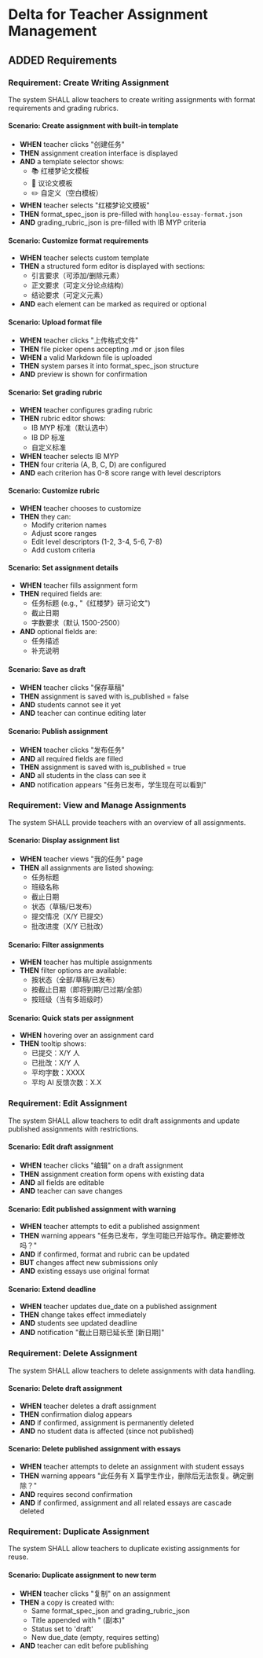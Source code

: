 # Delta for Teacher Assignment Management

## ADDED Requirements

### Requirement: Create Writing Assignment
The system SHALL allow teachers to create writing assignments with format requirements and grading rubrics.

#### Scenario: Create assignment with built-in template
- **WHEN** teacher clicks "创建任务"
- **THEN** assignment creation interface is displayed
- **AND** a template selector shows:
  - 📚 红楼梦论文模板
  - 📝 议论文模板
  - ✏️ 自定义（空白模板）
- **WHEN** teacher selects "红楼梦论文模板"
- **THEN** format_spec_json is pre-filled with `honglou-essay-format.json`
- **AND** grading_rubric_json is pre-filled with IB MYP criteria

#### Scenario: Customize format requirements
- **WHEN** teacher selects custom template
- **THEN** a structured form editor is displayed with sections:
  - 引言要求（可添加/删除元素）
  - 正文要求（可定义分论点结构）
  - 结论要求（可定义元素）
- **AND** each element can be marked as required or optional

#### Scenario: Upload format file
- **WHEN** teacher clicks "上传格式文件"
- **THEN** file picker opens accepting .md or .json files
- **WHEN** a valid Markdown file is uploaded
- **THEN** system parses it into format_spec_json structure
- **AND** preview is shown for confirmation

#### Scenario: Set grading rubric
- **WHEN** teacher configures grading rubric
- **THEN** rubric editor shows:
  - IB MYP 标准（默认选中）
  - IB DP 标准
  - 自定义标准
- **WHEN** teacher selects IB MYP
- **THEN** four criteria (A, B, C, D) are configured
- **AND** each criterion has 0-8 score range with level descriptors

#### Scenario: Customize rubric
- **WHEN** teacher chooses to customize
- **THEN** they can:
  - Modify criterion names
  - Adjust score ranges
  - Edit level descriptors (1-2, 3-4, 5-6, 7-8)
  - Add custom criteria

#### Scenario: Set assignment details
- **WHEN** teacher fills assignment form
- **THEN** required fields are:
  - 任务标题 (e.g., "《红楼梦》研习论文")
  - 截止日期
  - 字数要求（默认 1500-2500）
- **AND** optional fields are:
  - 任务描述
  - 补充说明

#### Scenario: Save as draft
- **WHEN** teacher clicks "保存草稿"
- **THEN** assignment is saved with is_published = false
- **AND** students cannot see it yet
- **AND** teacher can continue editing later

#### Scenario: Publish assignment
- **WHEN** teacher clicks "发布任务"
- **AND** all required fields are filled
- **THEN** assignment is saved with is_published = true
- **AND** all students in the class can see it
- **AND** notification appears "任务已发布，学生现在可以看到"

### Requirement: View and Manage Assignments
The system SHALL provide teachers with an overview of all assignments.

#### Scenario: Display assignment list
- **WHEN** teacher views "我的任务" page
- **THEN** all assignments are listed showing:
  - 任务标题
  - 班级名称
  - 截止日期
  - 状态（草稿/已发布）
  - 提交情况（X/Y 已提交）
  - 批改进度（X/Y 已批改）

#### Scenario: Filter assignments
- **WHEN** teacher has multiple assignments
- **THEN** filter options are available:
  - 按状态（全部/草稿/已发布）
  - 按截止日期（即将到期/已过期/全部）
  - 按班级（当有多班级时）

#### Scenario: Quick stats per assignment
- **WHEN** hovering over an assignment card
- **THEN** tooltip shows:
  - 已提交：X/Y 人
  - 已批改：X/Y 人
  - 平均字数：XXXX
  - 平均 AI 反馈次数：X.X

### Requirement: Edit Assignment
The system SHALL allow teachers to edit draft assignments and update published assignments with restrictions.

#### Scenario: Edit draft assignment
- **WHEN** teacher clicks "编辑" on a draft assignment
- **THEN** assignment creation form opens with existing data
- **AND** all fields are editable
- **AND** teacher can save changes

#### Scenario: Edit published assignment with warning
- **WHEN** teacher attempts to edit a published assignment
- **THEN** warning appears "任务已发布，学生可能已开始写作。确定要修改吗？"
- **AND** if confirmed, format and rubric can be updated
- **BUT** changes affect new submissions only
- **AND** existing essays use original format

#### Scenario: Extend deadline
- **WHEN** teacher updates due_date on a published assignment
- **THEN** change takes effect immediately
- **AND** students see updated deadline
- **AND** notification "截止日期已延长至 [新日期]"

### Requirement: Delete Assignment
The system SHALL allow teachers to delete assignments with data handling.

#### Scenario: Delete draft assignment
- **WHEN** teacher deletes a draft assignment
- **THEN** confirmation dialog appears
- **AND** if confirmed, assignment is permanently deleted
- **AND** no student data is affected (since not published)

#### Scenario: Delete published assignment with essays
- **WHEN** teacher attempts to delete an assignment with student essays
- **THEN** warning appears "此任务有 X 篇学生作业，删除后无法恢复。确定删除？"
- **AND** requires second confirmation
- **AND** if confirmed, assignment and all related essays are cascade deleted

### Requirement: Duplicate Assignment
The system SHALL allow teachers to duplicate existing assignments for reuse.

#### Scenario: Duplicate assignment to new term
- **WHEN** teacher clicks "复制" on an assignment
- **THEN** a copy is created with:
  - Same format_spec_json and grading_rubric_json
  - Title appended with " (副本)"
  - Status set to 'draft'
  - New due_date (empty, requires setting)
- **AND** teacher can edit before publishing

